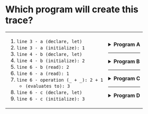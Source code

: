 # Which program will create this trace?

<table>
<tr>
<td>

1. `line 3 - a (declare, let)`
2. `line 3 - a (initialize): 1`
3. `line 4 - b (declare, let)`
4. `line 4 - b (initialize): 2`
5. `line 6 - b (read): 2`
6. `line 6 - a (read): 1`
7. `line 6 - operation (_ + _): 2 + 1`
    - `(evaluates to): 3`
8. `line 6 - c (declare, let)`
9. `line 6 - c (initialize): 3`

</td>
<td>

<details>
<summary><strong>Program A</strong></summary>

```js
'use strict';

let a = 1;
let b = 2;

let c = a + b;
```

<details>
<summary>check it</summary>
<br>

✖ Nope.

Look carefully at steps 5, 6 and 7.

In which order are variables read when evaluating addition?

</details>
</details>

---

<details>
<summary><strong>Program B</strong></summary>

```js
'use strict';

let a;
a = 1;
let b;
b = 2;

let c = a + b;
```

<details>
<summary>check it</summary>
<br>

✖ Nope.

Look carefully at steps 1 to 4.

What is the difference between _initializing_ and _assigning_ a variable?

</details>
</details>

---

<details>
<summary><strong>Program C</strong></summary>

```js
'use strict';

let a = 1;
let b = 2;

let c = b + a;
```

<details>
<summary>check it</summary>
<br>

✔ Correct!

</details>

</details>

---

<details>
<summary><strong>Program D</strong></summary>

```js
'use strict';

let a = 1;
let b = 2;

let c = 3;
```

<details>
<summary>check it</summary>
<br>

✖ Nope.

The variables in this program are all _initialized_ to the correct values, and
will all have the correct _final values_. But this program does not match the
trace.

Use a trace table to figure out how this program's trace is different from the
example.

</details>

</details>

</td>
</tr>
</table>

</td>
</tr>
</table>
